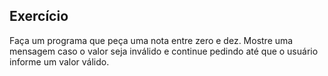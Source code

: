 ## Exercício

Faça um programa que peça uma nota entre zero e dez.
Mostre uma mensagem caso o valor seja inválido e continue pedindo até que o usuário informe um valor válido.
